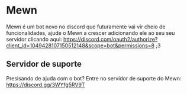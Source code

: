 # Mewn

Mewn é um bot novo no discord que futuramente vai vir cheio de funcionalidades, ajude o Mewn a crescer adicionando ele ao seu seu servidor clicando aqui: https://discord.com/oauth2/authorize?client_id=1049428107150512148&scope=bot&permissions=8 ;3
## Servidor de suporte
Presisando de ajuda com o bot? Entre no servidor de suporte do Mewn: https://discord.gg/3WYfg5RV9T
